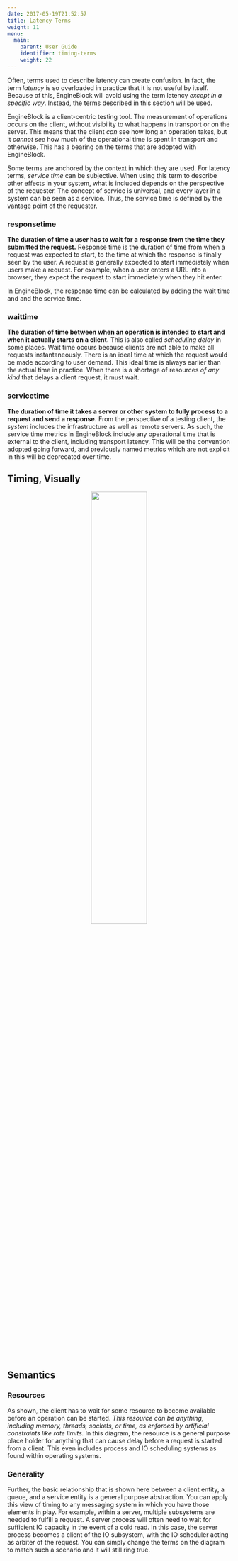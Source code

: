 ```yaml
---
date: 2017-05-19T21:52:57
title: Latency Terms
weight: 11
menu:
  main:
    parent: User Guide
    identifier: timing-terms
    weight: 22
---
```


Often, terms used to describe latency can create confusion. In fact, the term 
_latency_ is so overloaded in practice that it is not useful by itself.
Because of this, EngineBlock will avoid using the term latency _except in a
specific way_. Instead, the terms described in this section will be used.

EngineBlock is a client-centric testing tool. The measurement of operations occurs on 
the client, without visibility to what happens in transport or on the server. This 
means that the client *can* see how long an operation takes, but it *cannot see* how 
much of the operational time is spent in transport and otherwise. This has a bearing on
the terms that are adopted with EngineBlock.

Some terms are anchored by the context in which they are used. For latency terms, 
*service time* can be subjective. When using this term to describe other effects in your 
system, what is included depends on the perspective of the requester. The concept of 
service is universal, and every layer in a system can be seen as a service. Thus, the 
service time is defined by the vantage point of the requester.

### responsetime

**The duration of time a user has to wait for a response from the time they submitted the request.**
Response time is the duration of time from when a request was expected to start, to the time at 
which the response is finally seen by the user. A request is generally expected to start immediately
when users make a request. For example, when a user enters a URL into a browser, they expect the request
to start immediately when they hit enter. 

In EngineBlock, the response time can be calculated by adding the wait time and and the service time.

### waittime
 
**The duration of time between when an operation is intended to start and when it actually 
starts on a client.** This is also called *scheduling delay* in some places. Wait
time occurs because clients are not able to make all requests instantaneously.
There is an ideal time at which the request would be made according to user
demand. This ideal time is always earlier than the actual time in practice.
When there is a shortage of resources *of any kind* that delays a client request,
it must wait.

### servicetime

**The duration of time it takes a server or other system to fully process to a request and 
send a response.** From the perspective of a testing client, the _system_ includes the
infrastructure as well as remote servers. As such, the service time metrics in EngineBlock
include any operational time that is external to the client, including transport latency.
This will be the convention adopted going forward, and previously named metrics which are 
not explicit in this will be deprecated over time.

## Timing, Visually

<div align="middle"><img src="/diagrams/eb_latency_terms.svg" width="50%"></img></div>

## Semantics 

### Resources

As shown, the client has to wait for some resource to become available before
an operation can be started. *This resource can be anything, including memory,
threads, sockets, or time, as enforced by artificial constraints like rate 
limits.* In this diagram, the resource is a general purpose place holder 
for anything that can cause delay before a request is started from a client.
This even includes process and IO scheduling systems as found within operating
systems.

### Generality
 
Further, the basic relationship that is shown here between a client entity, a 
queue, and a service entity is a general purpose abstraction. 
You can apply this view of timing to any messaging system in which you 
have those elements in play. For example, within a server, multiple subsystems 
are needed to fulfill a request. A server process will often need to wait for
sufficient IO capacity in the event of a cold read. In this case, the server
process becomes a client of the IO subsystem, with the IO scheduler acting
as arbiter of the request. You can simply change the terms on the diagram
to match such a scenario and it will still ring true.

